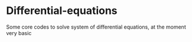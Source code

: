 # Differential-equations
Some core codes to solve system of differential equations, at the moment very basic
